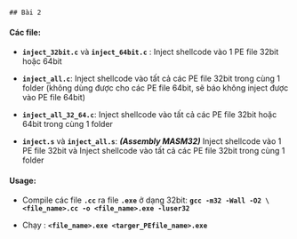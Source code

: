                                                                                                                                                                                                                                                                                                                                                                                                                                                                                                                                                                                                                                                                                                                                                                                                                                                                                                                                                                                                                                                                                                                                                                                                                                                                                                                                                                                                                                                                                                                                                                                                                                                                                                                                                                                                                                                                                                                                                                                                                                                                                                                                 ## Bài 2
#### Các file:
- **`inject_32bit.c`** và **`inject_64bit.c`** : Inject shellcode vào 1 PE file 32bit hoặc 64bit 

- **`inject_all.c`**: Inject shellcode vào tất cả các PE file 32bit trong cùng 1 folder (không dùng được cho các PE file 64bit, sẽ báo không inject được vào PE file 64bit)

- **`inject_all_32_64.c`**: Inject shellcode vào tất cả các PE file 32bit hoặc 64bit trong cùng 1 folder

- **`inject.s`** và **`inject_all.s`**: ***(Assembly MASM32)*** Inject shellcode vào 1 PE file 32bit và Inject shellcode vào tất cả các PE file 32bit trong cùng 1 folder

#### Usage:
- Compile các file **`.cc`** ra file **`.exe`** ở dạng 32bit: **`gcc -m32 -Wall -O2 \<file_name>.cc -o <file_name>.exe -luser32`**

- Chạy : **`<file_name>.exe <targer_PEfile_name>.exe`**